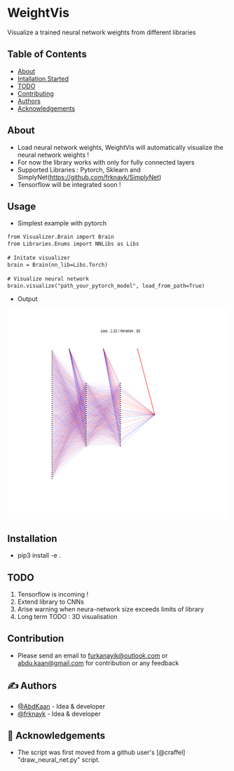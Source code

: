 # WeightVis
Visualize a trained neural network weights from different libraries

## Table of Contents

- [About](#about)
- [Intallation Started](#getting_started)
- [TODO](#todo)
- [Contributing](#contributing)
- [Authors](#authors)
- [Acknowledgements](#acknowledgement)

## About <a name = "about"></a>

- Load neural network weights, WeightVis will automatically visualize the neural network weights ! 
- For now the library works with only for fully connected layers
- Supported Libraries : Pytorch, Sklearn and SimplyNet(https://github.com/frknayk/SimplyNet)
- Tensorflow will be integrated soon !

## Usage <a name = "usage"></a>

- Simplest example with pytorch

```
from Visualizer.Brain import Brain
from Libraries.Enums import NNLibs as Libs

# Initate visualizer
brain = Brain(nn_lib=Libs.Torch)

# Visualize neural network
brain.visualize("path_your_pytorch_model", load_from_path=True)
```

- Output

<img width=640px height=480px src="images\pytorch_output.png" alt="Project logo">

## Installation <a name = "getting_started"></a>

- pip3 install -e .

## TODO <a name = "todo"></a>

1. Tensorflow is incoming !
2. Extend library to CNNs 
3. Arise warning when neura-network size exceeds limits of library 
4. Long term TODO : 3D visualisation

## Contribution <a name = "contributing"></a>
- Please send an email to furkanayik@outlook.com or abdu.kaan@gmail.com for contribution or any feedback

## ✍️ Authors <a name = "authors"></a>

- [@AbdKaan](https://github.com/AbdKaan) - Idea & developer
- [@frknayk](https://github.com/frknayk) - Idea & developer

## 🎉 Acknowledgements <a name = "acknowledgement"></a>

- The script was first moved from a github user's [@craffel] "draw_neural_net.py" script.
